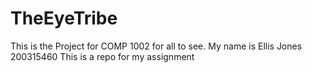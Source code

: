 # TheEyeTribe
This is the Project for COMP 1002 for all to see. My name is Ellis Jones 200315460
This is a repo for my assignment
